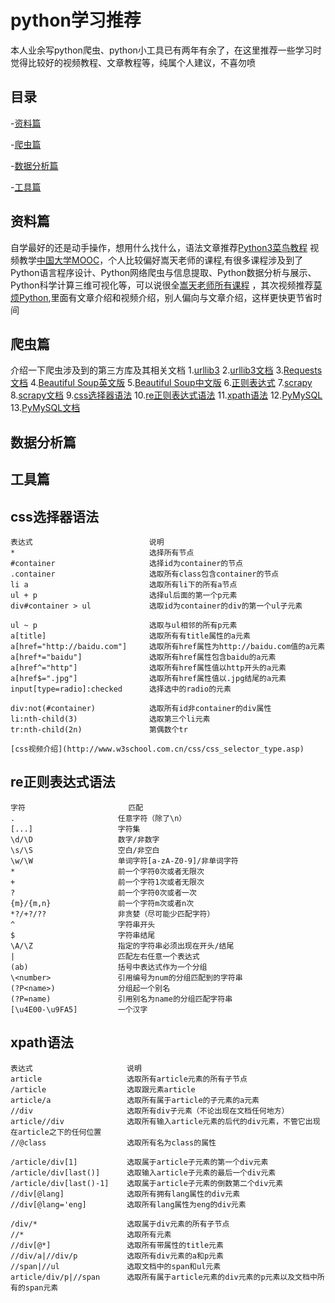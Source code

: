 # python学习推荐

本人业余写python爬虫、python小工具已有两年有余了，在这里推荐一些学习时觉得比较好的视频教程、文章教程等，纯属个人建议，不喜勿喷


## 目录

-[资料篇](#资料篇)

-[爬虫篇](#爬虫篇)

-[数据分析篇](#数据分析篇)

-[工具篇](#工具篇)


## 资料篇

自学最好的还是动手操作，想用什么找什么，语法文章推荐[Python3菜鸟教程](https://www.runoob.com/python3/python3-tutorial.html)
视频教学[中国大学MOOC](https://www.icourse163.org/)，个人比较偏好嵩天老师的课程,有很多课程涉及到了Python语言程序设计、Python网络爬虫与信息提取、Python数据分析与展示、Python科学计算三维可视化等，可以说很全[嵩天老师所有课程](https://www.icourse163.org/u/songtian425?userId=4462001&_trace_c_p_k2_=62341c6d74af412580478b9722c76317)
，其次视频推荐[莫烦Python](https://morvanzhou.github.io/),里面有文章介绍和视频介绍，别人偏向与文章介绍，这样更快更节省时间

## 爬虫篇

介绍一下爬虫涉及到的第三方库及其相关文档
1.[urllib3](https://pypi.org/project/urllib3/)
2.[urllib3文档](https://urllib3.readthedocs.io/en/latest/)
3.[Requests文档](http://www.python-requests.org/en/master/)
4.[Beautiful Soup英文版](https://www.crummy.com/software/BeautifulSoup/bs3/documentation.html)
5.[Beautiful Soup中文版](https://www.crummy.com/software/BeautifulSoup/bs3/documentation.zh.html)
6.[正则表达式](http://www.runoob.com/regexp/regexp-tutorial.html)
7.[scrapy](https://scrapy.org/)
8.[scrapy文档](https://docs.scrapy.org/en/latest/)
9.[css选择器语法](#css选择器语法)
10.[re正则表达式语法](#re正则表达式语法)
11.[xpath语法](#xpath语法)
12.[PyMySQL](https://pypi.org/project/PyMySQL/)
13.[PyMySQL文档](https://pymysql.readthedocs.io/en/latest/index.html)

## 数据分析篇



## 工具篇


## css选择器语法

```
表达式                          说明
*                              选择所有节点
#container                     选择id为container的节点
.container                     选取所有class包含container的节点
li a                           选取所有li下的所有a节点
ul + p                         选择ul后面的第一个p元素
div#container > ul             选取id为container的div的第一个ul子元素

ul ~ p                         选取与ul相邻的所有p元素
a[title]                       选取所有有title属性的a元素
a[href="http://baidu.com"]     选取所有href属性为http://baidu.com值的a元素
a[href*="baidu"]               选取所有href属性包含baidu的a元素
a[href^="http"]                选取所有href属性值以http开头的a元素
a[href$=".jpg"]                选取所有href属性值以.jpg结尾的a元素
input[type=radio]:checked      选择选中的radio的元素

div:not(#container)            选取所有id非container的div属性
li:nth-child(3)                选取第三个li元素
tr:nth-child(2n)               第偶数个tr

[css视频介绍](http://www.w3school.com.cn/css/css_selector_type.asp)
```

## re正则表达式语法

```
字符                       匹配
.                       任意字符（除了\n）
[...]                   字符集
\d/\D                   数字/非数字
\s/\S                   空白/非空白
\w/\W                   单词字符[a-zA-Z0-9]/非单词字符
*                       前一个字符0次或者无限次
+                       前一个字符1次或者无限次
?                       前一个字符0次或者一次
{m}/{m,n}               前一个字符m次或者n次
*?/+?/??                非贪婪（尽可能少匹配字符）
^                       字符串开头
$                       字符串结尾
\A/\Z                   指定的字符串必须出现在开头/结尾
|                       匹配左右任意一个表达式
(ab)                    括号中表达式作为一个分组
\<number>               引用编号为num的分组匹配到的字符串
(?P<name>)              分组起一个别名
(?P=name)               引用别名为name的分组匹配字符串
[\u4E00-\u9FA5]         一个汉字
```

## xpath语法

```
表达式                     说明
article                   选取所有article元素的所有子节点
/article                  选取跟元素article
article/a                 选取所有属于article的子元素的a元素
//div                     选取所有div子元素（不论出现在文档任何地方）
article//div              选取所有输入article元素的后代的div元素，不管它出现在article之下的任何位置
//@class                  选取所有名为class的属性

/article/div[1]           选取属于article子元素的第一个div元素
/article/div[last()]      选取输入article子元素的最后一个div元素
/article/div[last()-1]    选取属于article子元素的倒数第二个div元素
//div[@lang]              选取所有拥有lang属性的div元素
//div[@lang='eng]         选取所有lang属性为eng的div元素

/div/*                    选取属于div元素的所有子节点
//*                       选取所有元素
//div[@*]                 选取所有带属性的title元素
//div/a|//div/p           选取所有div元素的a和p元素
//span|//ul               选取文档中的span和ul元素
article/div/p|//span      选取所有属于article元素的div元素的p元素以及文档中所有的span元素
```

